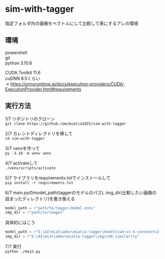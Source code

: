 # sim-with-tagger  
指定フォルダ内の画像をベクトルにして比較して表にするアレの環境  
  
## 環境  
powershell  
git  
python 3.10.6  

CUDA Toolkit 11.6  
cuDNN 8.5くらい  
-> https://onnxruntime.ai/docs/execution-providers/CUDA-ExecutionProvider.html#requirements  

## 実行方法  
1/7 リポジトリのクローン  
`git clone https://github.com/miatia1025/sim-with-tagger`  
  
2/7 カレントディレクトリを移して  
`cd sim-with-tagger`  
  
3/7 venvを作って  
`py -3.10 -m venv venv`
  
4/7 activateして  
`./venv/scripts/activate`  
  
5/7 ライブラリをrequirementx.txtでインストールして  
`pip install -r requirements.txt`  

6/7 main.pyのmodel_path(taggerのモデルのパス), img_dir(比較したい画像の詰まったディレクトリ)を書き換える  
```py
model_path = r"path/to/tagger/model.onnx"
img_dir = r"path/to/images"
```  
具体的にはこう  
```py
model_path = r"E:\AI\miatiadev\miatia-tagger\models\wd-v1-4-convnextv2-tagger-v2\model.onnx"
img_dir = r"E:\AI\miatiadev\miatia-tagger\imgs\00_similarity"
```  

7/7 実行  
`python ./main.py`
